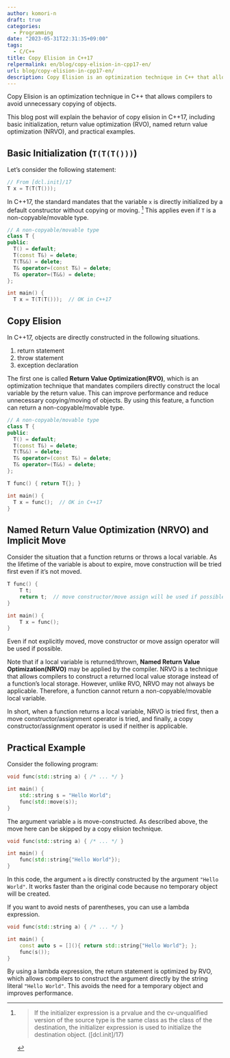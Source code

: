 ```yaml
---
author: komori-n
draft: true
categories:
  - Programming
date: "2023-05-31T22:31:35+09:00"
tags:
  - C/C++
title: Copy Elision in C++17
relpermalink: en/blog/copy-elision-in-cpp17-en/
url: blog/copy-elision-in-cpp17-en/
description: Copy Elision is an optimization technique in C++ that allows compilers to avoid unnecessary copying of objects. This blog post will explain the behavior of copy elision in C++17, including basic initialization, return value optimization (RVO), named return value optimization (NRVO), and practical examples.
---
```


Copy Elision is an optimization technique in C++ that allows compilers to avoid unnecessary copying of objects.

This blog post will explain the behavior of copy elision in C++17, including basic initialization, return value optimization (RVO), named return value optimization (NRVO), and practical examples.

## Basic Initialization (`T(T(T()))`)

Let’s consider the following statement:

```cpp
// From [dcl.init]/17
T x = T(T(T()));
```

In C++17, the standard mandates that the variable `x` is directly initialized by a default constructor without copying or moving. [^1]
This applies even if `T` is a non-copyable/movable type.

[^1]:
    > If the initializer expression is a prvalue and the cv-unqualified version of the source type is the same class as the class of the destination, the initializer expression is used to initialize the destination object. (\[dcl.init\]/17)

```cpp
// A non-copyable/movable type
class T {
public:
  T() = default;
  T(const T&) = delete;
  T(T&&) = delete;
  T& operator=(const T&) = delete;
  T& operator=(T&&) = delete;
};

int main() {
  T x = T(T(T()));  // OK in C++17
```

## Copy Elision

In C++17, objects are directly constructed in the following situations.

1. return statement
2. throw statement
3. exception declaration

The first one is called **Return Value Optimization(RVO)**, which is an optimization technique that mandates compilers directly construct the local variable by the return value. This can improve performance and reduce unnecessary copying/moving of objects. By using this feature, a function can return a non-copyable/movable type.

```cpp
// A non-copyable/movable type
class T {
public:
  T() = default;
  T(const T&) = delete;
  T(T&&) = delete;
  T& operator=(const T&) = delete;
  T& operator=(T&&) = delete;
};

T func() { return T{}; }

int main() {
  T x = func();  // OK in C++17
}
```

## Named Return Value Optimization (NRVO) and Implicit Move

Consider the situation that a function returns or throws a local variable. As the lifetime of the variable is about to expire, move construction will be tried first even if it’s not moved.

```cpp
T func() {
    T t;
    return t;  // move constructor/move assign will be used if possible
}

int main() {
    T x = func();
}
```

Even if not explicitly moved, move constructor or move assign operator will be used if possible.

Note that if a local variable is returned/thrown, **Named Return Value Optimization(NRVO)** may be applied by the compiler. NRVO is a technique that allows compilers to construct a returned local value storage instead of a function’s local storage. However, unlike RVO, NRVO may not always be applicable. Therefore, a function cannot return a non-copyable/movable local variable.

In short, when a function returns a local variable, NRVO is tried first, then a move constructor/assignment operator is tried, and finally, a copy constructor/assignment operator is used if neither is applicable.

## Practical Example

Consider the following program:

```cpp
void func(std::string a) { /* ... */ }

int main() {
    std::string s = "Hello World";
    func(std::move(s));
}
```

The argument variable `a` is move-constructed. As described above, the move here can be skipped by a copy elision technique.

```cpp
void func(std::string a) { /* ... */ }

int main() {
    func(std::string{"Hello World"});
}
```

In this code, the argument `a` is directly constructed by the argument `"Hello World"`. It works faster than the original code because no temporary object will be created.

If you want to avoid nests of parentheses, you can use a lambda expression.

```cpp
void func(std::string a) { /* ... */ }

int main() {
    const auto s = [](){ return std::string{"Hello World"}; };
    func(s());
}
```

By using a lambda expression, the return statement is optimized by RVO, which allows compilers to construct the argument directly by the string literal `"Hello World"`. This avoids the need for a temporary object and improves performance.
